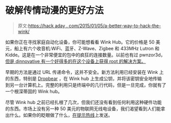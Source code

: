 # 破解传情动漫的更好方法

> 原文:[https://hack aday . com/2015/01/05/a-better-way-to-hack-the-wink/](https://hackaday.com/2015/01/05/a-better-way-to-hack-the-wink/)

如果你正在寻找家庭自动化设备，你可能想看看 Wink Hub。它的价格是 50 美元，船上有六个收音机:WiFi、蓝牙、Z-Wave、Zigbee 和 433MHz Lutron 和 Kidde。这是在一个非常便宜的包中的疯狂的连接数量。以前也有过 pwnzor3d，[但是 dinnovative 有一个好得多的在这个设备上获得 root 的解决方案。](http://www.dinnovative.com/?p=348)

早期的方法是通过 URL 传递命令，这并不安全。新方法利用已经安装在 Wink 上的东西，特别是 [Dropbear](http://en.wikipedia.org/wiki/Dropbear_(software)) ，在 Wink hub 上生成公钥，并将该密钥安全地传输到另一台计算机上。完整的利用只是终端中的几行代码，但是一旦完成，你就有了一个根深蒂固的 Wink hub。

尽管 Wink hub 之前已经扎根了几次，但我们还没有看到任何利用这种硬件功能的东西。市场上没有另一种 50 美元的物联网无线电设备，我们渴望看到人们能拿出什么。如果你的眨眼做了什么，[在提示热线](http://hackaday.com/submit-a-tip/)上发送。